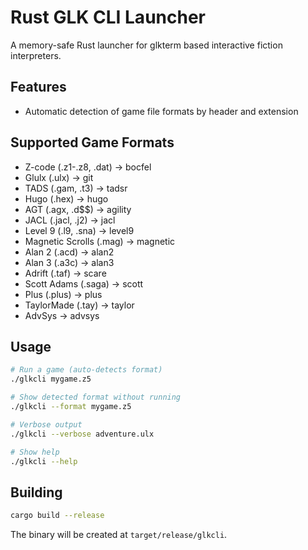 # Rust GLK CLI Launcher

A memory-safe Rust launcher for glkterm based interactive fiction interpreters.

## Features

- Automatic detection of game file formats by header and extension

## Supported Game Formats

- Z-code (.z1-.z8, .dat) → bocfel
- Glulx (.ulx) → git  
- TADS (.gam, .t3) → tadsr
- Hugo (.hex) → hugo
- AGT (.agx, .d$$) → agility
- JACL (.jacl, .j2) → jacl
- Level 9 (.l9, .sna) → level9
- Magnetic Scrolls (.mag) → magnetic
- Alan 2 (.acd) → alan2
- Alan 3 (.a3c) → alan3
- Adrift (.taf) → scare
- Scott Adams (.saga) → scott
- Plus (.plus) → plus
- TaylorMade (.tay) → taylor
- AdvSys → advsys

## Usage

```bash
# Run a game (auto-detects format)
./glkcli mygame.z5

# Show detected format without running
./glkcli --format mygame.z5

# Verbose output
./glkcli --verbose adventure.ulx

# Show help
./glkcli --help
```

## Building

```bash
cargo build --release
```

The binary will be created at `target/release/glkcli`.
